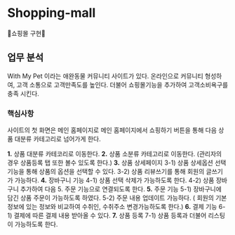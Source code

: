 # Shopping-mall

🛒쇼핑몰 구현🛒


## 업무 분석

With My Pet 이라는 애완동물 커뮤니티 사이트가 있다.
온라인으로 커뮤니티 형성하여, 고객 소통으로 고객만족도를 높인다.
더불어 쇼핑몰기능을 추가하여 고객소비욕구를 충족 시킨다.

### 핵심사항 

사이트의 첫 화면은 메인 홈페이지로 메인 홈페이지에서 
쇼핑하기 버튼을 통해 다음 상품 대분류 카테고리로 넘어가게 한다.

<b>1.</b> 상품 대분류 카테코리로 이동한다.
<b>2.</b> 상품 소분류 카테고리로 이동한다.
(관리자의 경우 상품등록 탭 또한 볼수 있도록 한다.)
<b>3.</b> 상품 상세페이지
3-1) 상품 상세옵션 선택기능을 통해 상품의 옵션을 선택할 수 있다.
3-2) 상품 리뷰쓰기를 통해 회원의 글쓰기가 가능하다.
<b>4.</b> 장바구니 기능
4-1) 상품 선택 삭제가 가능하도록 한다.
4-2) 상품 장바구니 추가하여 다음 5. 주문 기능으로 연결되도록 한다.
<b>5.</b> 주문 기능
5-1) 장바구니에 담긴 상품 주문이 가능하도록 하였다.
5-2) 주문 내용 업데이트 가능하다. 
( 회원의 기본정보에 있는 정보와 비교하여 수취인, 수취주소 변경가능하도록 한다.)
<b>6.</b> 결제 기능 
6-1) 결제에 따른 결제 내용 받아올 수 있다.
<b>7.</b> 상품 등록
7-1) 상품 등록과 더불어 리스팅이 가능하도록 한다.
 
